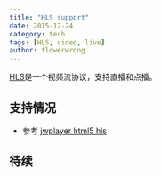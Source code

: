 ```yaml
---
title: "HLS support"
date: 2015-12-24
category: tech
tags: [HLS, video, live]
author: flowerwrong
---
```


[HLS](https://developer.apple.com/resources/http-streaming/)是一个视频流协议，支持直播和点播。

## 支持情况

* 参考 [jwplayer html5 hls](http://www.jwplayer.com/html5/hls/)

## 待续
